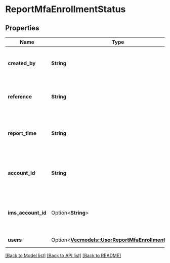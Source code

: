# ReportMfaEnrollmentStatus

## Properties

Name | Type | Description | Notes
------------ | ------------- | ------------- | -------------
**created_by** | **String** | IAMid of the user who triggered the report | 
**reference** | **String** | Unique reference used to generate the report | 
**report_time** | **String** | Date time at which report is generated. Date is in ISO format. | 
**account_id** | **String** | BSS account id of the user who triggered the report | 
**ims_account_id** | Option<**String**> | IMS account id of the user who triggered the report | [optional]
**users** | Option<[**Vec<models::UserReportMfaEnrollmentStatus>**](UserReportMfaEnrollmentStatus.md)> | List of users | [optional]

[[Back to Model list]](../README.md#documentation-for-models) [[Back to API list]](../README.md#documentation-for-api-endpoints) [[Back to README]](../README.md)


